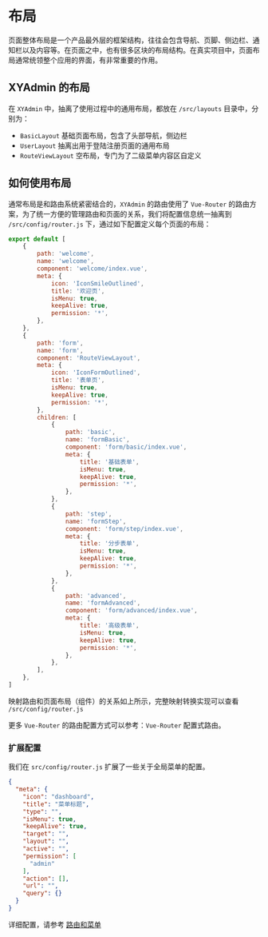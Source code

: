 # 布局

页面整体布局是一个产品最外层的框架结构，往往会包含导航、页脚、侧边栏、通知栏以及内容等。在页面之中，也有很多区块的布局结构。在真实项目中，页面布局通常统领整个应用的界面，有非常重要的作用。

## XYAdmin 的布局
在 `XYAdmin` 中，抽离了使用过程中的通用布局，都放在 `/src/layouts` 目录中，分别为：

- `BasicLayout` 基础页面布局，包含了头部导航，侧边栏
- `UserLayout` 抽离出用于登陆注册页面的通用布局
- `RouteViewLayout` 空布局，专门为了二级菜单内容区自定义

## 如何使用布局 
通常布局是和路由系统紧密结合的，`XYAdmin` 的路由使用了 `Vue-Router` 的路由方案，为了统一方便的管理路由和页面的关系，我们将配置信息统一抽离到 `/src/config/router.js` 下，通过如下配置定义每个页面的布局：

```js
export default [
    {
        path: 'welcome',
        name: 'welcome',
        component: 'welcome/index.vue',
        meta: {
            icon: 'IconSmileOutlined',
            title: '欢迎页',
            isMenu: true,
            keepAlive: true,
            permission: '*',
        },
    },
    {
        path: 'form',
        name: 'form',
        component: 'RouteViewLayout',
        meta: {
            icon: 'IconFormOutlined',
            title: '表单页',
            isMenu: true,
            keepAlive: true,
            permission: '*',
        },
        children: [
            {
                path: 'basic',
                name: 'formBasic',
                component: 'form/basic/index.vue',
                meta: {
                    title: '基础表单',
                    isMenu: true,
                    keepAlive: true,
                    permission: '*',
                },
            },
            {
                path: 'step',
                name: 'formStep',
                component: 'form/step/index.vue',
                meta: {
                    title: '分步表单',
                    isMenu: true,
                    keepAlive: true,
                    permission: '*',
                },
            },
            {
                path: 'advanced',
                name: 'formAdvanced',
                component: 'form/advanced/index.vue',
                meta: {
                    title: '高级表单',
                    isMenu: true,
                    keepAlive: true,
                    permission: '*',
                },
            },
        ],
    },
]
```

映射路由和页面布局（组件）的关系如上所示，完整映射转换实现可以查看 `/src/config/router.js`

更多 `Vue-Router` 的路由配置方式可以参考：`Vue-Router` 配置式路由。

### 扩展配置 

我们在 `src/config/router.js` 扩展了一些关于全局菜单的配置。

```json
{
  "meta": {
    "icon": "dashboard",
    "title": "菜单标题",
    "type": "",
    "isMenu": true,
    "keepAlive": true,
    "target": "",
    "layout": "",
    "active": "",
    "permission": [
      "admin"
    ],
    "action": [],
    "url": "",
    "query": {}
  }
}
```

详细配置，请参考 [路由和菜单](/guide/route-and-nav)

